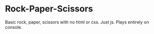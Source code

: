 # Rock-Paper-Scissors
Basic rock, paper, scissors with no html or css. Just js. Plays entirely on console.
